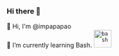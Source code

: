 ### Hi there 👋

<!--
**impapapao/impapapao** is a ✨ _special_ ✨ repository because its (this file) appears on your GitHub profile.

Here are some ideas to get you started:

- 🔭 I’m currently working on ...
- 🌱 I’m currently learning Bash
- 👯 I’m looking to collaborate on ...
- 🤔 I’m looking for help with ...
- 💬 Ask me about ...
- 📫 How to reach me: ...

-->
👋 Hi, I'm @impapapao <br />
🌱 I’m currently learning Bash.
<code><a href="https://www.gnu.org/software/bash/" title="Bash" target="_blank"><img src="https://upload.wikimedia.org/wikipedia/commons/4/4b/Bash_Logo_Colored.svg" alt="bash" width="40" height="40"/></a></code>

